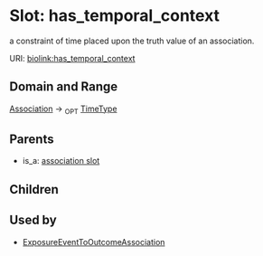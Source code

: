 
# Slot: has_temporal_context


a constraint of time placed upon the truth value of an association.

URI: [biolink:has_temporal_context](https://w3id.org/biolink/vocab/has_temporal_context)


## Domain and Range

[Association](Association.md) ->  <sub>OPT</sub> [TimeType](types/TimeType.md)

## Parents

 *  is_a: [association slot](association_slot.md)

## Children


## Used by

 * [ExposureEventToOutcomeAssociation](ExposureEventToOutcomeAssociation.md)
